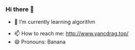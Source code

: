 ### Hi there 👋

<!-- **yangclnb/yangclnb** is a ✨ _special_ ✨ repository because its `README.md` (this file) appears on your GitHub profile. 

Here are some ideas to get you started: -->


<!-- - 🔭 I’m currently working on ... -->
- 🌱 I’m currently learning algorithm
<!-- - 👯 I’m looking to collaborate on ... -->
<!-- - 🤔 I’m looking for help with ...-->
<!-- - 💬 Ask me about ... -->
- 📫 How to reach me: http://www.yancdrag.top/
- 😄 Pronouns: Banana
<!-- - ⚡ Fun fact: ... -->

